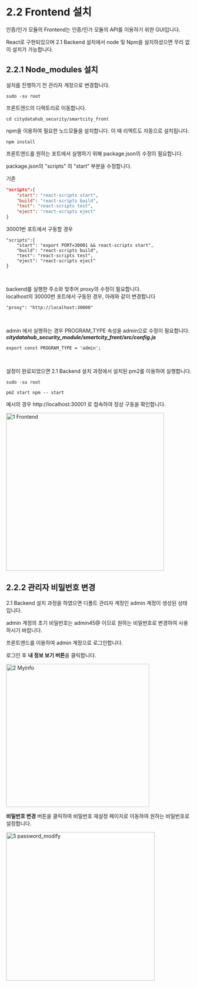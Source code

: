 # 2.2 Frontend 설치

인증/인가 모듈의 Frontend는 인증/인가 모듈의 API를 이용하기 위한 GUI입니다.

React로 구현되있으며 2.1 Backend 설치에서 node 및 Npm을 설치하셨으면 무리 없이 설치가 가능합니다.



## 2.2.1 Node_modules 설치

설치를 진행하기 전 관리자 계정으로 변경합니다.

`sudo -su root`

프론트엔드의 디렉토리로 이동합니다.

`cd citydatahub_security/smartcity_front`

npm을 이용하여 필요한 노드모듈을 설치합니다. 이 때 리액트도 자동으로 설치됩니다.

`npm install`

프론트엔드를 원하는 포트에서 실행하기 위해 package.json의 수정이 필요합니다.

package.json의 "scripts" 의 "start" 부분을 수정합니다.

기존

```json
"scripts":{
    "start": "react-scripts start",
    "build": "react-scripts build",
    "test": "react-scripts test",
    "eject": "react-scripts eject"
}
```



30001번 포트에서 구동할 경우

```
"scripts":{
    "start": "export PORT=30001 && react-scripts start",
    "build": "react-scripts build",
    "test": "react-scripts test",
    "eject": "react-scripts eject"
}
```

<br/>

backend를 실행한 주소와 맞추어 proxy의 수정이 필요합니다. <br/>
localhost의 30000번 포트에서 구동된 경우, 아래와 같이 변경합니다 <br/>

```
"proxy": "http://localhost:30000"
```

<br/>

admin 에서 실행하는 경우 PROGRAM_TYPE 속성을 admin으로 수정이 필요합니다.<br/>
***citydatahub_security_module/smartcity_front/src/config.js***
```
export const PROGRAM_TYPE = 'admin';
```

<br/>

설정이 완료되었으면 2.1 Backend 설치 과정에서 설치된 pm2를 이용하여 실행합니다.

`sudo -su root`

`pm2 start npm -- start`



예시의 경우 http://localhost:30001 로 접속하여 정상 구동을 확인합니다.



<img width="429" alt="1 Frontend" src="https://user-images.githubusercontent.com/42496861/162933041-7fe9c3e4-980e-421d-8117-75ecbb1a11d9.png">



## 2.2.2 관리자 비밀번호 변경

2.1 Backend 설치 과정을 하였으면 디폴트 관리자 계정인 admin 계정이 생성된 상태입니다.

admin 계정의 초기 비밀번호는 admin45@ 이므로 원하는 비밀번호로 변경하여 사용하시기 바랍니다.

프론트엔드를 이용하여 admin 계정으로 로그인합니다.

로그인 후 **내 정보 보기 버튼**을 클릭합니다.

<img width="389" alt="2 Myinfo" src="https://user-images.githubusercontent.com/42496861/162933070-b68a0f4d-01b4-4bad-80da-5718c19a79cc.png">



**비밀번호 변경** 버튼을 클릭하여 비밀번호 재설정 페이지로 이동하여 원하는 비밀번호로 설정합니다.



<img width="404" alt="3 password_modify" src="https://user-images.githubusercontent.com/42496861/162933133-896a223a-c809-4674-9a55-d04247d6f144.png">




